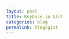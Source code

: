 ```yaml
---
layout: post
title: Keybase.io Gist
categories: blog
permalink: blog/gist
---
```

<div id="gist">
<script src="https://gist.github.com/maxsaber/2379fb8c2298ddf373720cd003820d40.js"></script>
</div>

